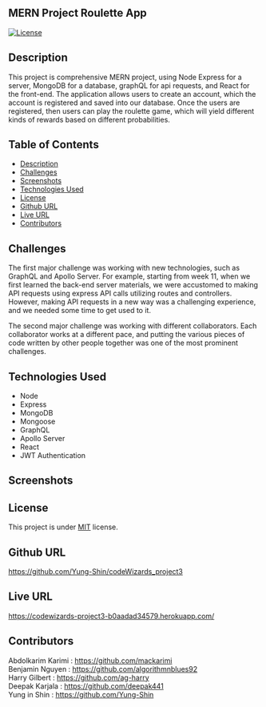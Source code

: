 ## MERN Project Roulette App
  [![License](https://img.shields.io/badge/license-MIT-blue.svg)
    ](https://opensource.org/licenses/MIT)

## Description
This project is comprehensive MERN project, using Node Express for a server, MongoDB for a database, graphQL for api requests, and React for the front-end. The application allows users to create an account, which the account is registered and saved into our database. Once the users are registered, then users can play the roulette game, which will yield different kinds of rewards based on different probabilities.

## Table of Contents
*  [Description](#description)
*  [Challenges](#challenges)
*  [Screenshots](#screenshots)
*  [Technologies Used](#technologies-used)
*  [License](#license)
*  [Github URL](#github-url)
*  [Live URL](#live-url)
*  [Contributors](#contributors)
  
## Challenges
The first major challenge was working with new technologies, such as GraphQL and Apollo Server. For example, starting from week 11, when we first learned the back-end server materials, we were accustomed to making API requests using express API calls utilizing routes and controllers. However, making API requests in a new way was a challenging experience, and we needed some time to get used to it.   

The second major challenge was working with different collaborators. Each collaborator works at a different pace, and putting the various pieces of code written by other people together was one of the most prominent challenges. 

## Technologies Used
- Node   
- Express   
- MongoDB    
- Mongoose    
- GraphQL    
- Apollo Server    
- React   
- JWT Authentication    

## Screenshots


## License
This project is under [MIT](https://opensource.org/licenses/MIT) license.

## Github URL   
https://github.com/Yung-Shin/codeWizards_project3

## Live URL   
https://codewizards-project3-b0aadad34579.herokuapp.com/

## Contributors
Abdolkarim Karimi : https://github.com/mackarimi   
Benjamin Nguyen : https://github.com/algorithmnblues92    
Harry Gilbert : https://github.com/ag-harry    
Deepak Karjala : https://github.com/deepak441    
Yung in Shin : https://github.com/Yung-Shin

